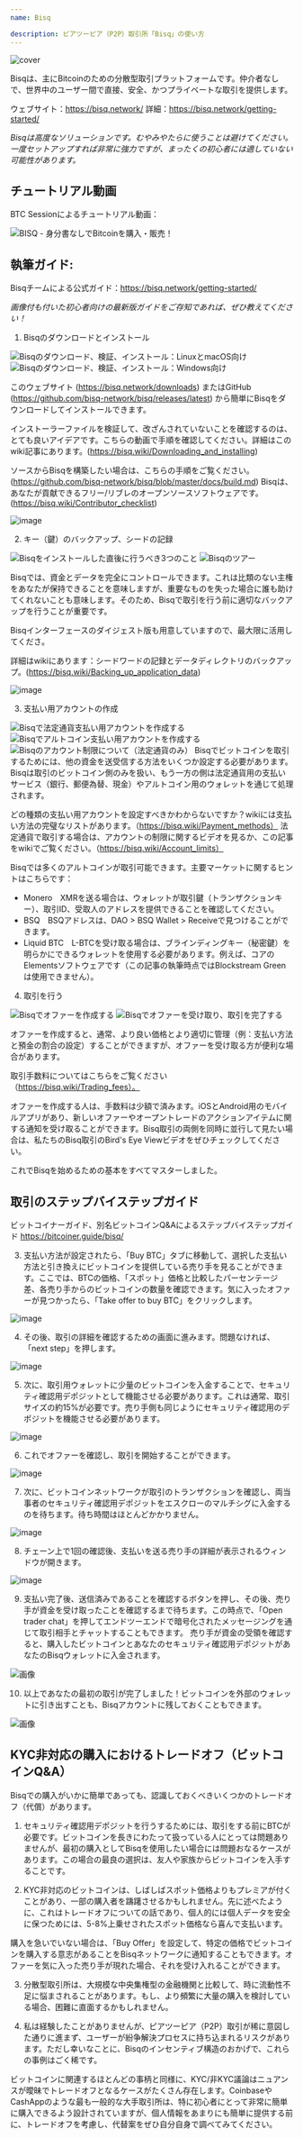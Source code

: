 ```yaml
---
name: Bisq

description: ピアツーピア（P2P）取引所「Bisq」の使い方
---
```


![cover](assets/cover.webp)

Bisqは、主にBitcoinのための分散型取引プラットフォームです。仲介者なしで、世界中のユーザー間で直接、安全、かつプライベートな取引を提供します。

ウェブサイト：https://bisq.network/
詳細：https://bisq.network/getting-started/

_Bisqは高度なソリューションです。むやみやたらに使うことは避けてください。一度セットアップすれば非常に強力ですが、まったくの初心者には適していない可能性があります。_

## チュートリアル動画

BTC Sessionによるチュートリアル動画：

![BISQ - 身分書なしでBitcoinを購入・販売！](https://youtu.be/4LyEKA5Iq9I)

## 執筆ガイド:

Bisqチームによる公式ガイド：https://bisq.network/getting-started/

_画像付も付いた初心者向けの最新版ガイドをご存知であれば、ぜひ教えてください！_

1. Bisqのダウンロードとインストール

![Bisqのダウンロード、検証、インストール：LinuxとmacOS向け](https://youtu.be/dTfM4AsxNHY)
![Bisqのダウンロード、検証、インストール：Windows向け](https://youtu.be/XABzwXw6X0A)

このウェブサイト (https://bisq.network/downloads) またはGitHub (https://github.com/bisq-network/bisq/releases/latest) から簡単にBisqをダウンロードしてインストールできます。

インストーラーファイルを検証して、改ざんされていないことを確認するのは、とても良いアイデアです。こちらの動画で手順を確認してください。詳細はこのwiki記事にあります。(https://bisq.wiki/Downloading_and_installing)

ソースからBisqを構築したい場合は、こちらの手順をご覧ください。(https://github.com/bisq-network/bisq/blob/master/docs/build.md) Bisqは、あなたが貢献できるフリー/リブレのオープンソースソフトウェアです。(https://bisq.wiki/Contributor_checklist)

![image](assets/1.webp)

2. キー（鍵）のバックアップ、シードの記録

![Bisqをインストールした直後に行うべき3つのこと](https://youtu.be/JSwMcQAT_CA)
![Bisqのツアー](https://youtu.be/HDkzUl9wibc)

Bisqでは、資金とデータを完全にコントロールできます。これは比類のない主権をあなたが保持できることを意味しますが、重要なものを失った場合に誰も助けてくれないことも意味します。そのため、Bisqで取引を行う前に適切なバックアップを行うことが重要です。

Bisqインターフェースのダイジェスト版も用意していますので、最大限に活用してくださ。

詳細はwikiにあります：シードワードの記録とデータディレクトリのバックアップ。(https://bisq.wiki/Backing_up_application_data)

![image](assets/2.webp)

3. 支払い用アカウントの作成

![Bisqで法定通貨支払い用アカウントを作成する](https://youtu.be/nDgT_kFC-9Y)
![Bisqでアルトコイン支払い用アカウントを作成する](https://youtu.be/33UTotkxw_0)
![Bisqのアカウント制限について（法定通貨のみ）](https://youtu.be/TP5Zh6IJPVo)
Bisqでビットコインを取引するためには、他の資金を送受信する方法をいくつか設定する必要があります。Bisqは取引のビットコイン側のみを扱い、もう一方の側は法定通貨用の支払いサービス（銀行、郵便為替、現金）やアルトコイン用のウォレットを通じて処理されます。

どの種類の支払い用アカウントを設定すべきかわからないですか？wikiには支払い方法の完璧なリストがあります。（https://bisq.wiki/Payment_methods）
法定通貨で取引する場合は、アカウントの制限に関するビデオを見るか、この記事をwikiでご覧ください。（https://bisq.wiki/Account_limits）

Bisqでは多くのアルトコインが取引可能できます。主要マーケットに関するヒントはこちらです：

- Monero　XMRを送る場合は、ウォレットが取引鍵（トランザクションキー）、取引ID、受取人のアドレスを提供できることを確認してください。
- BSQ　BSQアドレスは、DAO > BSQ Wallet > Receiveで見つけることができます。
- Liquid BTC　L-BTCを受け取る場合は、ブラインディングキー（秘密鍵）を明らかにできるウォレットを使用する必要があります。例えば、コアのElementsソフトウェアです（この記事の執筆時点ではBlockstream Greenは使用できません）。

4. 取引を行う

![Bisqでオファーを作成する](https://youtu.be/w7Uvv-xrxn8)
![Bisqでオファーを受け取り、取引を完了する](https://youtu.be/E6AOgXajK_E)

オファーを作成すると、通常、より良い価格とより適切に管理（例：支払い方法と預金の割合の設定）することができますが、オファーを受け取る方が便利な場合があります。

取引手数料についてはこちらをご覧ください（https://bisq.wiki/Trading_fees）。

オファーを作成する人は、手数料は少額で済みます。iOSとAndroid用のモバイルアプリがあり、新しいオファーやオープントレードのアクションアイテムに関する通知を受け取ることができます。Bisq取引の両側を同時に並行して見たい場合は、私たちのBisq取引のBird's Eye Viewビデオをぜひチェックしてください。

これでBisqを始めるための基本をすべてマスターしました。

## 取引のステップバイステップガイド

ビットコイナーガイド、別名ビットコインQ&Aによるステップバイステップガイド https://bitcoiner.guide/bisq/

3. 支払い方法が設定されたら、「Buy BTC」タブに移動して、選択した支払い方法と引き換えにビットコインを提供している売り手を見ることができます。ここでは、BTCの価格、「スポット」価格と比較したパーセンテージ差、各売り手からのビットコインの数量を確認できます。気に入ったオファーが見つかったら、「Take offer to buy BTC」をクリックします。

![image](assets/3.webp)

4. その後、取引の詳細を確認するための画面に進みます。問題なければ、「next step」を押します。

![image](assets/4.webp)

5. 次に、取引用ウォレットに少量のビットコインを入金することで、セキュリティ確認用デポジットとして機能させる必要があります。これは通常、取引サイズの約15%が必要です。売り手側も同じようにセキュリティ確認用のデポジットを機能させる必要があります。

![image](assets/5.webp)

6. これでオファーを確認し、取引を開始することができます。

![image](assets/6.webp)

7. 次に、ビットコインネットワークが取引のトランザクションを確認し、両当事者のセキュリティ確認用デポジットをエスクローのマルチシグに入金するのを待ちます。待ち時間はほとんどかかりません。

![image](assets/7.webp)

8. チェーン上で1回の確認後、支払いを送る売り手の詳細が表示されるウィンドウが開きます。

![image](assets/8.webp)

9. 支払い完了後、送信済みであることを確認するボタンを押し、その後、売り手が資金を受け取ったことを確認するまで待ちます。この時点で、「Open trader chat」を押してエンドツーエンドで暗号化されたメッセージングを通じて取引相手とチャットすることもできます。
売り手が資金の受領を確認すると、購入したビットコインとあなたのセキュリティ確認用デポジットがあなたのBisqウォレットに入金されます。

![画像](assets/9.webp)

10. 以上であなたの最初の取引が完了しました！ビットコインを外部のウォレットに引き出すことも、Bisqアカウントに残しておくこともできます。

![画像](assets/10.webp)

## KYC非対応の購入におけるトレードオフ（ビットコインQ&A）

Bisqでの購入がいかに簡単であっても、認識しておくべきいくつかのトレードオフ（代償）があります。

1. セキュリティ確認用デポジットを行うするためには、取引をする前にBTCが必要です。ビットコインを長きにわたって扱っている人にとっては問題ありませんが、最初の購入としてBisqを使用したい場合には問題おなるケースがあります。この場合の最良の選択は、友人や家族からビットコインを入手することです。

2. KYC非対応のビットコインは、しばしばスポット価格よりもプレミアが付くことがあり、一部の購入者を躊躇させるかもしれません。先に述べたように、これはトレードオフについての話であり、個人的には個人データを安全に保つためには、5-8%上乗せされたスポット価格なら喜んで支払います。

購入を急いでいない場合は、「Buy Offer」を設定して、特定の価格でビットコインを購入する意志があることをBisqネットワークに通知することもできます。オファーを気に入った売り手が現れた場合、それを受け入れることができます。

3. 分散型取引所は、大規模な中央集権型の金融機関と比較して、時に流動性不足に悩まされることがあります。もし、より頻繁に大量の購入を検討している場合、困難に直面するかもしれません。

4. 私は経験したことがありませんが、ピアツーピア（P2P）取引が稀に意図した通りに進まず、ユーザーが紛争解決プロセスに持ち込まれるリスクがあります。ただし幸いなことに、Bisqのインセンティブ構造のおかげで、これらの事例はごく稀です。

ビットコインに関連するほとんどの事柄と同様に、KYC/非KYC議論はニュアンスが曖昧でトレードオフとなるケースがたくさん存在します。CoinbaseやCashAppのような最も一般的な大手取引所は、特に初心者にとって非常に簡単に購入できるよう設計されていますが、個人情報をあまりにも簡単に提供する前に、トレードオフを考慮し、代替案をぜひ自分自身で調べてみてください。
